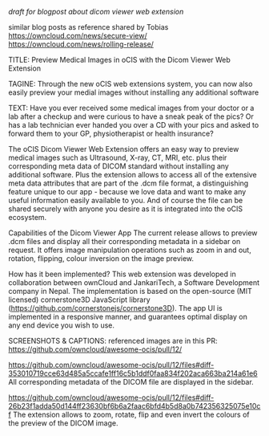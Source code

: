 _draft for blogpost about dicom viewer web extension_

similar blog posts as reference shared by Tobias
https://owncloud.com/news/secure-view/
https://owncloud.com/news/rolling-release/



TITLE:
Preview Medical Images in oCIS with the Dicom Viewer Web Extension

TAGINE:
Through the new oCIS web extensions system, you can now also easily preview your medial images without installing any additional software

TEXT:
Have you ever received some medical images from your doctor or a lab after a checkup and were curious to have a sneak peak of the pics? Or has a lab technician ever handed you over a CD with your pics and asked to forward them to your GP, physiotherapist or health insurance?

The oCIS Dicom Viewer Web Extension offers an easy way to preview medical images such as Ultrasound, X-ray, CT, MRI, etc. plus their corresponding meta data of DICOM standard without installing any additional software. Plus the extension allows to access all of the extensive meta data attributes that are part of the .dcm file format, a distinguishing feature unique to our app - because we love data and want to make any useful information easily available to you. And of course the file can be shared securely with anyone you desire as it is integrated into the oCIS ecosystem.

Capabilities of the Dicom Viewer App
The current release allows to preview .dcm files and display all their corresponding metadata in a sidebar on request. It offers image manipulation operations such as zoom in and out, rotation, flipping, colour inversion on the image preview.

How has it been implemented?
This web extension was developed in collaboration between ownCloud and JankariTech, a Software Development company in Nepal. The implementation is based on the open-source (MIT licensed) cornerstone3D JavaScript library (https://github.com/cornerstonejs/cornerstone3D). The app UI is implemented in a responsive manner, and guarantees optimal display on any end device you wish to use.



SCREENSHOTS & CAPTIONS:
referenced images are in this PR: https://github.com/owncloud/awesome-ocis/pull/12/

https://github.com/owncloud/awesome-ocis/pull/12/files#diff-353010719cce63d485a5ccafe1ff16c5b1ddf0faa834f202aca663ba214a61e6
All corresponding metadata of the DICOM file are displayed in the sidebar.

https://github.com/owncloud/awesome-ocis/pull/12/files#diff-26b23f1adda50d144ff23630bf6b6a2faac6bfd4b5d8a0b742356325075e10cf
The extension allows to zoom, rotate, flip and even invert the colours of the preview of the DICOM image.
